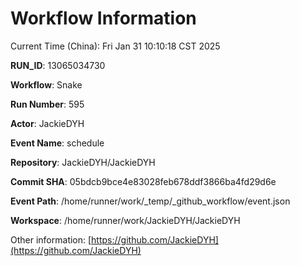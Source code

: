 # Workflow Information

Current Time (China): Fri Jan 31 10:10:18 CST 2025  

**RUN_ID**: 13065034730  

**Workflow**: Snake  

**Run Number**: 595  

**Actor**: JackieDYH  

**Event Name**: schedule  

**Repository**: JackieDYH/JackieDYH  

**Commit SHA**: 05bdcb9bce4e83028feb678ddf3866ba4fd29d6e  

**Event Path**: /home/runner/work/_temp/_github_workflow/event.json  

**Workspace**: /home/runner/work/JackieDYH/JackieDYH  

Other information: [https://github.com/JackieDYH](https://github.com/JackieDYH)
